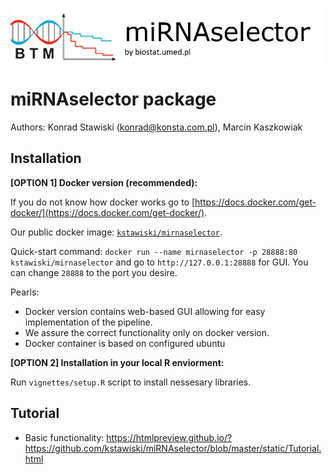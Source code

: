 ![](vignettes/logo.png)

# miRNAselector package

Authors: Konrad Stawiski (konrad@konsta.com.pl), Marcin Kaszkowiak

## Installation

**[OPTION 1] Docker version (recommended):**

If you do not know how docker works go to [https://docs.docker.com/get-docker/](https://docs.docker.com/get-docker/).

Our public docker image: [`kstawiski/mirnaselector`](https://hub.docker.com/r/kstawiski/mirnaselector).

Quick-start command: `docker run --name mirnaselector -p 28888:80 kstawiski/mirnaselector` and go to `http://127.0.0.1:28888` for GUI. You can change `28888` to the port you desire.

Pearls:

- Docker version contains web-based GUI allowing for easy implementation of the pipeline.
- We assure the correct functionality only on docker version.
- Docker container is based on configured ubuntu

**[OPTION 2] Installation in your local R enviorment:**

Run `vignettes/setup.R` script to install nessesary libraries.

## Tutorial

- Basic functionality: https://htmlpreview.github.io/?https://github.com/kstawiski/miRNAselector/blob/master/static/Tutorial.html
